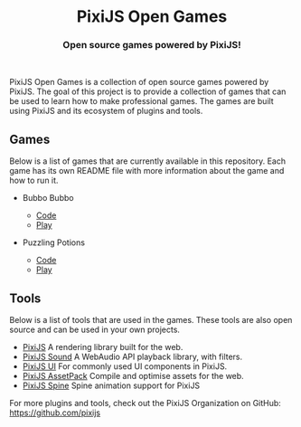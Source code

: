 <div align="center">
    <h1>PixiJS Open Games</h1>
    <h3>Open source games powered by PixiJS!</h3>
</div>
<br>

PixiJS Open Games is a collection of open source games powered by PixiJS. The goal of this project is to provide a collection of games that can be used to learn how to make professional games. The games are built using PixiJS and its ecosystem of plugins and tools.

## Games

Below is a list of games that are currently available in this repository. Each game has its own README file with more information about the game and how to run it.

- Bubbo Bubbo
  - [Code](/bubbo-bubbo/README.md)
  - [Play](https://pixijs.io/open-games/bubbo-bubbo)

- Puzzling Potions
  - [Code](/puzzling-potions/README.md)
  - [Play](https://pixijs.io/open-games/puzzling-potions)

## Tools

Below is a list of tools that are used in the games. These tools are also open source and can be used in your own projects.

- [PixiJS](https://github.com/pixijs/pixijs) A rendering library built for the web.
- [PixiJS Sound](https://github.com/pixijs/sound) A WebAudio API playback library, with filters.
- [PixiJS UI](https://github.com/pixijs/ui) For commonly used UI components in PixiJS.
- [PixiJS AssetPack](https://github.com/pixijs/assetpack) Compile and optimise assets for the web.
- [PixiJS Spine](https://github.com/pixijs/spine) Spine animation support for PixiJS

For more plugins and tools, check out the PixiJS Organization on GitHub: https://github.com/pixijs